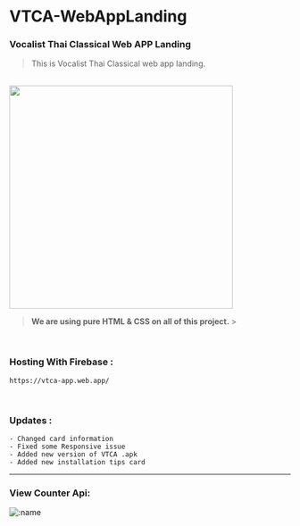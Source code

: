 # VTCA-WebAppLanding

### **Vocalist Thai Classical Web APP Landing**

> This is Vocalist Thai Classical web app landing.

<br>

<img src="https://cdn.discordapp.com/attachments/883246961615056919/934050897594548245/unknown.png"  width="400" height="auto"/>

<br>

> **We are using pure HTML & CSS on all of this project.** >

<br>

### **Hosting With Firebase** :

```
https://vtca-app.web.app/
```

<br>

### **Updates** :

```
- Changed card information
- Fixed some Responsive issue
- Added new version of VTCA .apk
- Added new installation tips card
```

---

### **View Counter Api:**

![:name](https://ZEVEN-COUNTER.zevenelx.repl.co/get/@VTCA)
